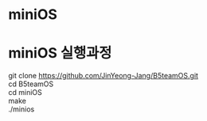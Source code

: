 # miniOS
# miniOS 실행과정
git clone https://github.com/JinYeong-Jang/B5teamOS.git  
cd B5teamOS  
cd miniOS  
make  
./minios  
